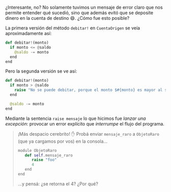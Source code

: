 ¿Interesante, no? No solamente tuvimos un mensaje de error claro que nos permite entender qué sucedió, sino que además evitó que se deposite dinero en la cuenta de destino :smile:. ¿Cómo fue esto posible?

La primera versión del método `debitar!` en `CuentaOrigen` se veía aproximadamente así:

```python
def debitar!(monto)
  if monto <= @saldo
    @saldo -= monto
  end
end
```

Pero la segunda versión se ve así:

```python
def debitar!(monto)
  if monto > @saldo
    raise "No se puede debitar, porque el monto $#{monto} es mayor al saldo $#{@saldo}"
  end

  @saldo -= monto
end
```

Mediante la sentencia `raise mensaje` lo que hicimos fue _lanzar una excepción_: provocar un error explícito que _interrumpe_ el flujo del programa.

> ¡Más despacio cerebrito! :hand: Probá enviar `mensaje_raro` a `ObjetoRaro` (que ya cargamos por vos) en la consola...
>
> ```python
> module ObjetoRaro
>    def self.mensaje_raro
>       raise "foo"
>       4
>    end
> end
> ```
>
> ...y pensá: ¿se retorna el 4? ¿Por qué?


